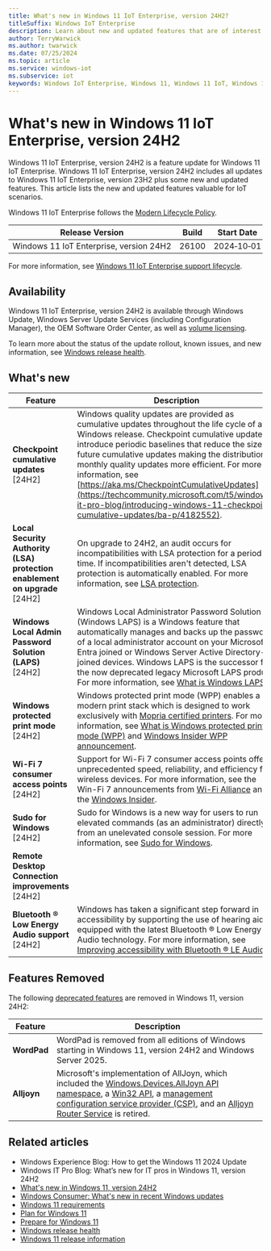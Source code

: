 ```yaml
---
title: What's new in Windows 11 IoT Enterprise, version 24H2?
titleSuffix: Windows IoT Enterprise
description: Learn about new and updated features that are of interest to device makers and IT Pros working with Windows 11 IoT Enterprise, version 24H2.
author: TerryWarwick
ms.author: twarwick
ms.date: 07/25/2024
ms.topic: article
ms.service: windows-iot
ms.subservice: iot
keywords: Windows IoT Enterprise, Windows 11, Windows 11 IoT, Windows 11 IoT Enterprise
---
```


# What's new in Windows 11 IoT Enterprise, version 24H2

Windows 11 IoT Enterprise, version 24H2 is a feature update for Windows 11 IoT Enterprise. Windows 11 IoT Enterprise, version 24H2 includes all updates to Windows 11 IoT Enterprise, version 23H2 plus some new and updated features. This article lists the new and updated features valuable for IoT scenarios.

Windows 11 IoT Enterprise follows the [Modern Lifecycle Policy](/lifecycle/policies/modern).

| Release Version | Build | Start Date | End&nbsp;of&nbsp;Servicing |
|---------|---------|--------------|----------------------------|
| Windows&nbsp;11&nbsp;IoT&nbsp;Enterprise,&nbsp;version&nbsp;24H2 | 26100 | 2024&#8209;10&#8209;01 | 2027&#8209;10&#8209;12 |

For more information, see [Windows 11 IoT Enterprise support lifecycle](/lifecycle/products/windows-11-iot-enterprise).

## Availability

Windows 11 IoT Enterprise, version 24H2 is available through Windows Update, Windows Server Update Services (including Configuration Manager), the OEM Software Order Center, as well as [volume licensing](https://www.microsoft.com/licensing/terms/productoffering/WindowsDesktopOperatingSystem/all).

To learn more about the status of the update rollout, known issues, and new information, see [Windows release health](/windows/release-health/).

## What's new

| Feature | Description |
| ------- | ----------- |
| **Checkpoint cumulative updates** </br> [24H2] | Windows quality updates are provided as cumulative updates throughout the life cycle of a Windows release.  Checkpoint cumulative updates introduce periodic baselines that reduce the size of future cumulative updates making the distribution of monthly quality updates more efficient.  For more information, see [https://aka.ms/CheckpointCumulativeUpdates](https://techcommunity.microsoft.com/t5/windows-it-pro-blog/introducing-windows-11-checkpoint-cumulative-updates/ba-p/4182552). |
| **Local Security Authority (LSA) protection enablement on upgrade** </br> [24H2] | On upgrade to 24H2,  an audit occurs for incompatibilities with LSA protection for a period of time. If incompatibilities aren't detected, LSA protection is automatically enabled. For more information, see [LSA protection](/windows-server/security/credentials-protection-and-management/configuring-additional-lsa-protection). |
| **Windows Local Admin Password Solution (LAPS)** </br> [24H2] | Windows Local Administrator Password Solution (Windows LAPS) is a Windows feature that automatically manages and backs up the password of a local administrator account on your Microsoft Entra joined or Windows Server Active Directory-joined devices. Windows LAPS is the successor for the now deprecated legacy Microsoft LAPS product. For more information, see [What is Windows LAPS?](/windows-server/identity/laps/laps-overview)|
| **Windows protected print mode** </br> [24H2] | Windows protected print mode (WPP) enables a modern print stack which is designed to work exclusively with [Mopria certified printers](https://mopria.org/certified-products). For more information, see [What is Windows protected print mode (WPP)](https://techcommunity.microsoft.com/t5/security-compliance-and-identity/a-new-modern-and-secure-print-experience-from-windows/ba-p/4002645) and [Windows Insider WPP announcement](https://blogs.windows.com/windows-insider/2023/12/13/announcing-windows-11-insider-preview-build-26016-canary-channel/). |
| **Wi-Fi 7 consumer access points** </br> [24H2] | Support for Wi-Fi 7 consumer access points offers unprecedented speed, reliability, and efficiency for wireless devices.  For more information, see the Win-Fi 7 announcements from [Wi-Fi Alliance](https://www.wi-fi.org/discover-wi-fi/wi-fi-certified-7) and the [Windows Insider](https://blogs.windows.com/windows-insider/2024/02/22/announcing-windows-11-insider-preview-build-26063-canary-channel/). |
| **Sudo for Windows** </br> [24H2] | Sudo for Windows is a new way for users to run elevated commands (as an administrator) directly from an unelevated console session. For more information, see [Sudo for Windows](/windows/sudo/). |
| **Remote Desktop Connection improvements** </br> [24H2] ||
| **Bluetooth &#174; Low Energy Audio support** </br> [24H2] | Windows has taken a significant step forward in accessibility by supporting the use of hearing aids equipped with the latest Bluetooth &#174; Low Energy Audio technology. For more information, see [Improving accessibility with Bluetooth &#174; LE Audio](https://blogs.windows.com/windows-insider/2023/10/18/announcing-windows-11-insider-preview-build-25977-canary-channel/). |

<!--

## Taskbar & System Tray Enhancements [24H2]

   The network icon in the system tray now animates when a connection is in progress. This animation replaces the disconnected globe when a network is taking time to establish a connection. 
   • Improved VPN user experience in Quick Settings for both single and multiple VPNs. 
   • New refresh button on the Wi-Fi Quick Settings flyout with indication of scen in progress. 
   • Live captions quick setting for easier access. 
   • Updated design of the progress bar on task bar and start menu.

## Accessibility Improvements [24H2] 
   • Live captions quick setting for easier access.|

## File Explorer Improvements [24H2] 
   • Support for creating 7-zip and TAR archives in addition to ZIP. 
   • New compression wizard for more formats and details. 
   • Option to apply selected action (skip, replace) for all conflicts when extracting files. 
   • PNG files now support viewing and editing metadata. |

## Energy Saver Feature [24H2] 
   • Extends battery life and reduces energy use by trading off some system performance. 
   • Can be toggled on and off via Quick Settings or configured to run automatically at a certain battery percentage. 
   • New energy saver icon for PCs that are plugged in and do not have batteries.

## Graphics Enhancements [24H2] 
   • HDR background support for JXR files. </br> • Content Adaptive Brightness Control (CABC) on plugged-in devices. 
   • Dynamic Refresh Rate toggle in advanced display settings.
   • Improved refresh rate logic for different monitors.
   • Options for tuning intensity and color boost to the color filters.

## Bluetooth Enhancements [24H2] 
   • New capabilities for controlling audio presets and ambient sounds for Bluetooth LE Audio hearing aids. 
   • Enhanced Bluetooth & devices settings page. </br> • Monitoring essential Bluetooth device details such as battery life and connection status. 

## Networking Improvements [24H2] 
   • Support for Wi-Fi 7. 
   • Multi-Link operation (MLO) for using multiple bands simultaneously. 
   • 320 MHz ultra-wide bandwidth in 6GHz. 
   • 4096-QAM modulation for increased data transmission.

## General Improvements [24H2] 
   • Voice Clarity feature for enhanced audio experience. 
   • Two new keyboard layouts for German extended layout standards (E1 and E2). 
   • New Hebrew keyboard layout.

-->

## Features Removed

The following [deprecated features](deprecated-features.md) are removed in Windows 11, version 24H2:

| Feature | Description |
|---------|-------------|
| **WordPad** | WordPad is removed from all editions of Windows starting in Windows 11, version 24H2 and Windows Server 2025. <!--8254696, 8494641--> |
| **Alljoyn** | Microsoft's implementation of AllJoyn, which included the [Windows.Devices.AllJoyn API namespace](/uwp/api/windows.devices.alljoyn), a [Win32 API](/windows/win32/api/_alljoyn/), a [management configuration service provider (CSP)](/windows/client-management/mdm/alljoynmanagement-csp), and an [Alljoyn Router Service](/windows-server/security/windows-services/security-guidelines-for-disabling-system-services-in-windows-server#alljoyn-router-service) is retired.<!--8396030--> |

## Related articles

- Windows Experience Blog: How to get the Windows 11 2024 Update
- Windows IT Pro Blog: What’s new for IT pros in Windows 11, version 24H2
- [What's new in Windows 11, version 24H2](https://learn.microsoft.com/en-us/windows/whats-new/whats-new-windows-11-version-24h2)
- [Windows Consumer: What's new in recent Windows updates](https://support.microsoft.com/windows/what-s-new-in-recent-windows-updates-2df971e0-341a-68b1-3bf8-bc3e3ff8c3a5)
- [Windows 11 requirements](/windows/whats-new/windows-11-requirements)
- [Plan for Windows 11](/windows/whats-new/windows-11-plan)
- [Prepare for Windows 11](/windows/whats-new/windows-11-prepare)
- [Windows release health](https://aka.ms/windowsreleasehealth)
- [Windows 11 release information](/windows/release-health/windows11-release-information)
